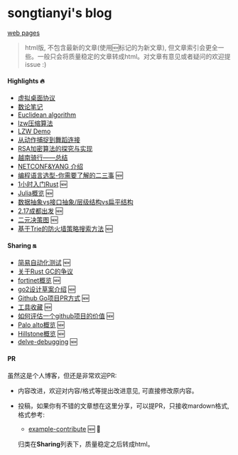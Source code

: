 # songtianyi's blog
[web pages](https://songtianyi.info) 

>  html版, 不包含最新的文章(使用:new:标记的为新文章), 但文章索引会更全一些。一般只会将质量稳定的文章转成html。对文章有意见或者疑问的欢迎提issue :)

#### Highlights :fire:
* [虚拟桌面协议](https://songtianyi.github.io/pages/vdi/004-vdi.html)
* [数论笔记](https://songtianyi.github.io/pages/acm/001-acm.html)
* [Euclidean algorithm](https://songtianyi.github.io/pages/acm/010-acm.html)
* [lzw压缩算法](https://songtianyi.github.io/pages/comp/001-comp.html)
* [LZW Demo](https://songtianyi.github.io/pages/comp/003-comp.html)
* [从动作捕捉到舞蹈连接](https://songtianyi.github.io/pages/comp/002-comp.html)
* [RSA加密算法的探究与实现](https://songtianyi.github.io/pages/secure/001-secure.html)
* [越南骑行——总结](https://songtianyi.github.io/pages/life/vietnam-summary.html)
* [NETCONF&YANG 介绍](https://songtianyi.github.io/pages/programming/netconf-and-yang-introduction.html)
* [编程语言选型-你需要了解的二三事](mds/techniques/how-to-choose-your-programming-language.md) :new:
* [1小时入门Rust](mds/techniques/getting-started-with-rust-in-1-hour.md) :new:
* [Julia概览](mds/techniques/julia-overview.md) :new:
* [数据抽象vs接口抽象/层级结构vs扁平结构](http://songtianyi.info/pages/programming/data-abstraction-vs-interface-abstraction-and-hierarchy-structure-vs-flat-structure.html)
* [2.17成都出发](mds/life/cycling-tour-of-318.md) :new:
* [二元决策图](mds/techniques/binary-decision-diagram.md) :new:
* [基于Trie的防火墙策略搜索方法](mds/techniques/trie-based-firewall-policy-searching.md) :new:

#### Sharing :on:

* [简易自动化测试](mds/techniques/simple-automated-testing.md) :new:
* [关于Rust GC的争议](https://songtianyi.github.io/pages/programming/is-rust-garbage-collected.html)
* [fortinet概览](mds/techniques/fortinet-overview.md) :new:
* [go2设计草案介绍](mds/techniques/go2-design-draft-introduction.md) :new:
* [Github Go项目PR方式](mds/techniques/pr-steps-for-github-go-projects.md) :new:
* [工具收藏](mds/techniques/collection-of-tools.md) :new:
* [如何评估一个github项目的价值](mds/techniques/how-to-evalute-github-project.md) :new:
* [Palo alto概览](mds/techniques/paloalto-overview.md) 🆕
* [Hillstone概览](mds/techniques/hillstone-overview.md) 🆕
* [delve-debugging](mds/techniques/delve-debugging.md) 🆕


#### PR

虽然这是个人博客，但还是非常欢迎PR:

* 内容改进，欢迎对内容/格式等提出改进意见, 可直接修改原内容。
* 投稿，如果你有不错的文章想在这里分享，可以提PR，只接收mardown格式, 格式参考:
  * [example-contribute](README.md) :new:  :email:

  归类在**Sharing**列表下，质量稳定之后转成html。
